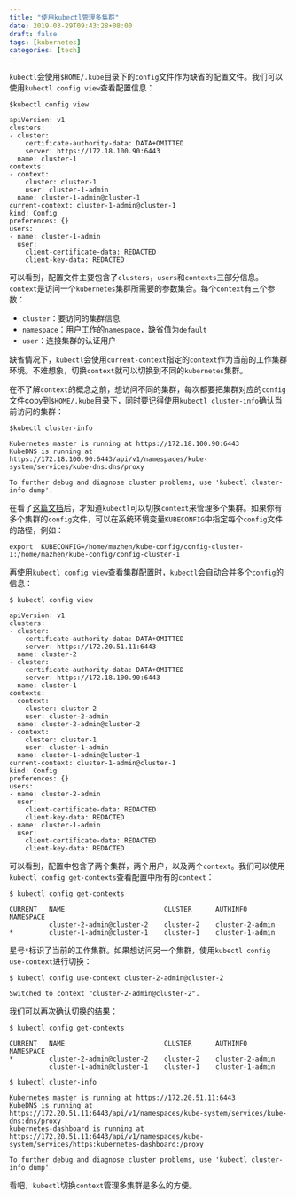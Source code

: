 ```yaml
---
title: "使用kubectl管理多集群"
date: 2019-03-29T09:43:28+08:00
draft: false
tags: [kubernetes]
categories: [tech]
---
```


`kubectl`会使用`$HOME/.kube`目录下的`config`文件作为缺省的配置文件。我们可以使用`kubectl config view`查看配置信息：

```
$kubectl config view

apiVersion: v1
clusters:
- cluster:
    certificate-authority-data: DATA+OMITTED
    server: https://172.18.100.90:6443
  name: cluster-1
contexts:
- context:
    cluster: cluster-1
    user: cluster-1-admin
  name: cluster-1-admin@cluster-1
current-context: cluster-1-admin@cluster-1
kind: Config
preferences: {}
users:
- name: cluster-1-admin
  user:
    client-certificate-data: REDACTED
    client-key-data: REDACTED
```

可以看到，配置文件主要包含了`clusters`，`users`和`contexts`三部分信息。`context`是访问一个`kubernetes`集群所需要的参数集合。每个`context`有三个参数：

* `cluster`：要访问的集群信息
* `namespace`：用户工作的`namespace`，缺省值为`default`
* `user`：连接集群的认证用户
  

缺省情况下，`kubectl`会使用`current-context`指定的`context`作为当前的工作集群环境。不难想象，切换`context`就可以切换到不同的`kubernetes`集群。

在不了解`context`的概念之前，想访问不同的集群，每次都要把集群对应的`config`文件copy到`$HOME/.kube`目录下，同时要记得使用`kubectl cluster-info`确认当前访问的集群：

```
$kubectl cluster-info

Kubernetes master is running at https://172.18.100.90:6443
KubeDNS is running at https://172.18.100.90:6443/api/v1/namespaces/kube-system/services/kube-dns:dns/proxy

To further debug and diagnose cluster problems, use 'kubectl cluster-info dump'.
```

在看了[这篇文档](https://kubernetes.io/docs/tasks/access-application-cluster/configure-access-multiple-clusters/)后，才知道`kubectl`可以切换`context`来管理多个集群。如果你有多个集群的`config`文件，可以在系统环境变量`KUBECONFIG`中指定每个`config`文件的路径，例如：

```
export  KUBECONFIG=/home/mazhen/kube-config/config-cluster-1:/home/mazhen/kube-config/config-cluster-1
```

再使用`kubectl config view`查看集群配置时，`kubectl`会自动合并多个`config`的信息：

```
$ kubectl config view

apiVersion: v1
clusters:
- cluster:
    certificate-authority-data: DATA+OMITTED
    server: https://172.20.51.11:6443
  name: cluster-2
- cluster:
    certificate-authority-data: DATA+OMITTED
    server: https://172.18.100.90:6443
  name: cluster-1
contexts:
- context:
    cluster: cluster-2
    user: cluster-2-admin
  name: cluster-2-admin@cluster-2
- context:
    cluster: cluster-1
    user: cluster-1-admin
  name: cluster-1-admin@cluster-1
current-context: cluster-1-admin@cluster-1
kind: Config
preferences: {}
users:
- name: cluster-2-admin
  user:
    client-certificate-data: REDACTED
    client-key-data: REDACTED
- name: cluster-1-admin
  user:
    client-certificate-data: REDACTED
    client-key-data: REDACTED
```

可以看到，配置中包含了两个集群，两个用户，以及两个`context`。我们可以使用`kubectl config get-contexts`查看配置中所有的`context`：

```
$ kubectl config get-contexts

CURRENT   NAME                         CLUSTER      AUTHINFO           NAMESPACE
          cluster-2-admin@cluster-2    cluster-2    cluster-2-admin
*         cluster-1-admin@cluster-1    cluster-1    cluster-1-admin
```

星号`*`标识了当前的工作集群。如果想访问另一个集群，使用`kubectl config use-context`进行切换：

```
$ kubectl config use-context cluster-2-admin@cluster-2

Switched to context "cluster-2-admin@cluster-2".
```

我们可以再次确认切换的结果：

```
$ kubectl config get-contexts

CURRENT   NAME                         CLUSTER      AUTHINFO           NAMESPACE
*         cluster-2-admin@cluster-2    cluster-2    cluster-2-admin
          cluster-1-admin@cluster-1    cluster-1    cluster-1-admin

$ kubectl cluster-info

Kubernetes master is running at https://172.20.51.11:6443
KubeDNS is running at https://172.20.51.11:6443/api/v1/namespaces/kube-system/services/kube-dns:dns/proxy
kubernetes-dashboard is running at https://172.20.51.11:6443/api/v1/namespaces/kube-system/services/https:kubernetes-dashboard:/proxy

To further debug and diagnose cluster problems, use 'kubectl cluster-info dump'.
```

看吧，`kubectl`切换`context`管理多集群是多么的方便。
